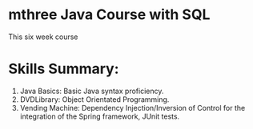 # mthree Java Course with SQL 
This six week course 

# Skills Summary:

1. Java Basics: Basic Java syntax proficiency.
2. DVDLibrary: Object Orientated Programming.
3. Vending Machine: Dependency Injection/Inversion of Control for the integration of the Spring framework, JUnit tests.
